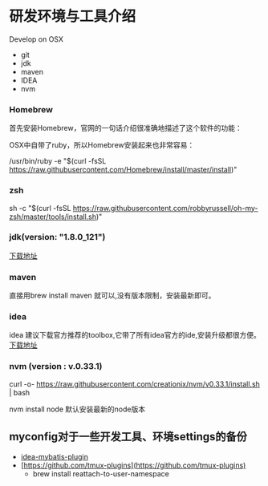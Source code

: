 #  研发环境与工具介绍

Develop on OSX

- git
- jdk 
- maven 
- IDEA 
- nvm 

### Homebrew

首先安装Homebrew，官网的一句话介绍很准确地描述了这个软件的功能：

OSX中自带了ruby，所以Homebrew安装起来也非常容易：

  /usr/bin/ruby -e "$(curl -fsSL https://raw.githubusercontent.com/Homebrew/install/master/install)" 


### zsh
 sh -c "$(curl -fsSL https://raw.githubusercontent.com/robbyrussell/oh-my-zsh/master/tools/install.sh)"


### jdk(version: "1.8.0_121")

 [下载地址](http://www.oracle.com/technetwork/java/javase/downloads/jdk8-downloads-2133151.html) 

### maven
直接用brew install maven 就可以,没有版本限制，安装最新即可。


### idea 
idea 建议下载官方推荐的toolbox,它带了所有idea官方的ide,安装升级都很方便。
 [下载地址](https://www.jetbrains.com/toolbox/app/?fromMenu) 

### nvm (version : v.0.33.1)
curl -o- https://raw.githubusercontent.com/creationix/nvm/v0.33.1/install.sh | bash

nvm install node   默认安装最新的node版本   











## myconfig对于一些开发工具、环境settings的备份

- [idea-mybatis-plugin](https://github.com/myoss/profile) 
- [https://github.com/tmux-plugins](https://github.com/tmux-plugins) 
   -  brew install reattach-to-user-namespace    

